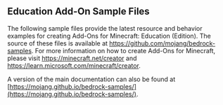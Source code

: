 ## Education Add-On Sample Files

The following sample files provide the latest resource and behavior examples for creating Add-Ons for Minecraft: Education (Edition). The source of these files is available at https://github.com/mojang/bedrock-samples. For more information on how to create Add-Ons for Minecraft, please visit https://minecraft.net/creator and https://learn.microsoft.com/minecraft/creator.

A version of the main documentation can also be found at [https://mojang.github.io/bedrock-samples/](https://mojang.github.io/bedrock-samples/).
